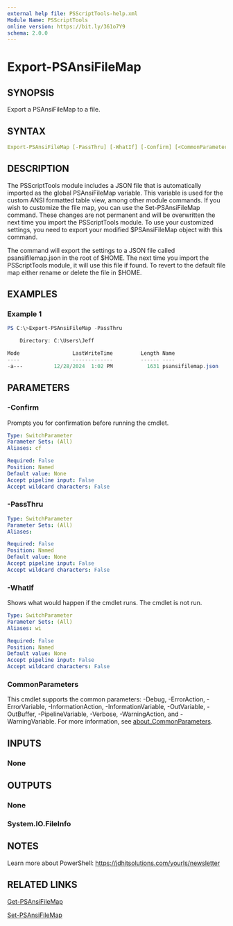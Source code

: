 ```yaml
---
external help file: PSScriptTools-help.xml
Module Name: PSScriptTools
online version: https://bit.ly/361o7Y9
schema: 2.0.0
---
```


# Export-PSAnsiFileMap

## SYNOPSIS

Export a PSAnsiFileMap to a file.

## SYNTAX

```yaml
Export-PSAnsiFileMap [-PassThru] [-WhatIf] [-Confirm] [<CommonParameters>]
```

## DESCRIPTION

The PSScriptTools module includes a JSON file that is automatically imported as the global PSAnsiFileMap variable. This variable is used for the custom ANSI formatted table view, among other module commands. If you wish to customize the file map, you can use the Set-PSAnsiFileMap command. These changes are not permanent and will be overwritten the next time you import the PSScriptTools module. To use your customized settings, you need to export your modified $PSAnsiFileMap object with this command.

The command will export the settings to a JSON file called psansifilemap.json in the root of $HOME. The next time you import the PSScriptTools module, it will use this file if found. To revert to the default file map either rename or delete the file in $HOME.

## EXAMPLES

### Example 1

```powershell
PS C:\>Export-PSAnsiFileMap -PassThru

    Directory: C:\Users\Jeff

Mode                 LastWriteTime         Length Name
----                 -------------         ------ ----
-a---          12/28/2024  1:02 PM           1631 psansifilemap.json
```

## PARAMETERS

### -Confirm

Prompts you for confirmation before running the cmdlet.

```yaml
Type: SwitchParameter
Parameter Sets: (All)
Aliases: cf

Required: False
Position: Named
Default value: None
Accept pipeline input: False
Accept wildcard characters: False
```

### -PassThru

```yaml
Type: SwitchParameter
Parameter Sets: (All)
Aliases:

Required: False
Position: Named
Default value: None
Accept pipeline input: False
Accept wildcard characters: False
```

### -WhatIf

Shows what would happen if the cmdlet runs.
The cmdlet is not run.

```yaml
Type: SwitchParameter
Parameter Sets: (All)
Aliases: wi

Required: False
Position: Named
Default value: None
Accept pipeline input: False
Accept wildcard characters: False
```

### CommonParameters

This cmdlet supports the common parameters: -Debug, -ErrorAction, -ErrorVariable, -InformationAction, -InformationVariable, -OutVariable, -OutBuffer, -PipelineVariable, -Verbose, -WarningAction, and -WarningVariable. For more information, see [about_CommonParameters](http://go.microsoft.com/fwlink/?LinkID=113216).

## INPUTS

### None

## OUTPUTS

### None

### System.IO.FileInfo

## NOTES

Learn more about PowerShell: https://jdhitsolutions.com/yourls/newsletter

## RELATED LINKS

[Get-PSAnsiFileMap](Get-PSAnsiFileMap.md)

[Set-PSAnsiFileMap](Set-PSAnsiFileMap.md)
